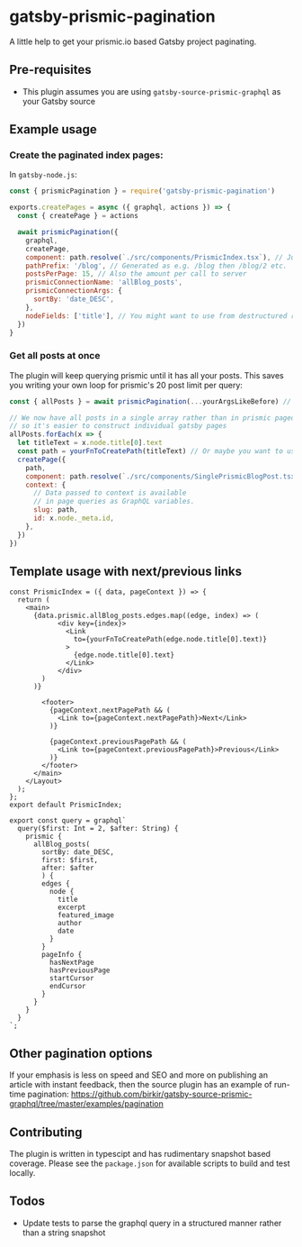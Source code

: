 # gatsby-prismic-pagination

A little help to get your prismic.io based Gatsby project paginating.

## Pre-requisites

- This plugin assumes you are using `gatsby-source-prismic-graphql` as your Gatsby source

## Example usage

### Create the paginated index pages:

In `gatsby-node.js`:

```js
const { prismicPagination } = require('gatsby-prismic-pagination')

exports.createPages = async ({ graphql, actions }) => {
  const { createPage } = actions

  await prismicPagination({
    graphql,
    createPage,
    component: path.resolve(`./src/components/PrismicIndex.tsx`), // Just like for createPage
    pathPrefix: '/blog', // Generated as e.g. /blog then /blog/2 etc.
    postsPerPage: 15, // Also the amount per call to server
    prismicConnectionName: 'allBlog_posts',
    prismicConnectionArgs: {
      sortBy: 'date_DESC',
    },
    nodeFields: ['title'], // You might want to use from destructured return later...
  })
}
```

### Get all posts at once

The plugin will keep querying prismic until it has all your posts. This saves you writing your own loop for prismic's 20 post limit per query:

```js
const { allPosts } = await prismicPagination(...yourArgsLikeBefore) // Still creates index pages

// We now have all posts in a single array rather than in prismic paged responses
// so it's easier to construct individual gatsby pages
allPosts.forEach(x => {
  let titleText = x.node.title[0].text
  const path = yourFnToCreatePath(titleText) // Or maybe you want to use a UID?
  createPage({
    path,
    component: path.resolve(`./src/components/SinglePrismicBlogPost.tsx`),
    context: {
      // Data passed to context is available
      // in page queries as GraphQL variables.
      slug: path,
      id: x.node._meta.id,
    },
  })
})
```

## Template usage with next/previous links

```tsx
const PrismicIndex = ({ data, pageContext }) => {
  return (
    <main>
      {data.prismic.allBlog_posts.edges.map((edge, index) => (
            <div key={index}>
              <Link
                to={yourFnToCreatePath(edge.node.title[0].text)}
              >
                {edge.node.title[0].text}
              </Link>
            </div>
        )
      )}

        <footer>
          {pageContext.nextPagePath && (
            <Link to={pageContext.nextPagePath}>Next</Link>
          )}

          {pageContext.previousPagePath && (
            <Link to={pageContext.previousPagePath}>Previous</Link>
          )}
        </footer>
      </main>
    </Layout>
  );
};
export default PrismicIndex;

export const query = graphql`
  query($first: Int = 2, $after: String) {
    prismic {
      allBlog_posts(
        sortBy: date_DESC,
        first: $first,
        after: $after
        ) {
        edges {
          node {
            title
            excerpt
            featured_image
            author
            date
          }
        }
        pageInfo {
          hasNextPage
          hasPreviousPage
          startCursor
          endCursor
        }
      }
    }
  }
`;
```

## Other pagination options

If your emphasis is less on speed and SEO and more on publishing an article with instant feedback, then the source plugin has an example of run-time pagination: https://github.com/birkir/gatsby-source-prismic-graphql/tree/master/examples/pagination

## Contributing

The plugin is written in typescipt and has rudimentary snapshot based coverage. Please see the `package.json` for available scripts to build and test locally.

## Todos

- Update tests to parse the graphql query in a structured manner rather than a string snapshot

